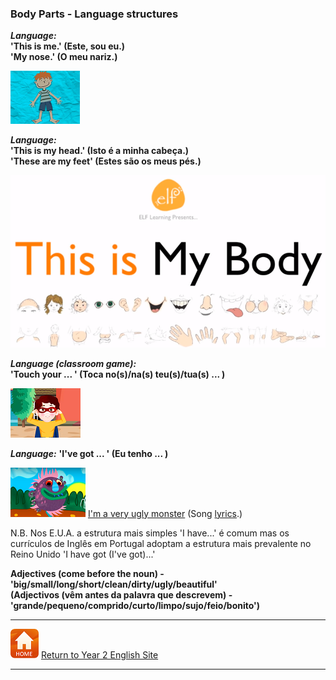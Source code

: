 ### Body Parts - Language structures

***Language:***  
**'This is me.' (Este, sou eu.)**  
**'My nose.' (O meu nariz.)**  

[![bpmeelf](/images/bpmeelf.png)](https://www.youtube.com/watch?v=QkHQ0CYwjaI)

***Language:***  
**'This is my head.' (Isto é a minha cabeça.)**  
**'These are my feet' (Estes são os meus pés.)**  

[![bpch3elf](/images/bpch3elf.png)](https://www.youtube.com/watch?v=4-T9QuldVOw)

***Language (classroom game):***  
**'Touch your ... ' (Toca no(s)/na(s) teu(s)/tua(s) ... )**  

[![bptch](/images/bptch.png)](https://www.youtube.com/watch?v=3ZWtDfBoU-E)  

***Language:*** 
**'I've got ... ' (Eu tenho ... )**  

[![kbum](/images/kbum.PNG)](https://www.youtube.com/watch?v=BAo-hAFNbDE) [I'm a very ugly monster](https://www.youtube.com/watch?v=BAo-hAFNbDE) (Song [lyrics](http://www.kidsboxapps.es/pdf/kb1/lyric/unit6.pdf).)  

N.B. Nos E.U.A. a estrutura mais simples 'I have...' é comum mas os currículos de Inglês em Portugal adoptam a estrutura mais prevalente no Reino Unido 'I have got (I've got)...'

**Adjectives (come before the noun) - 'big/small/long/short/clean/dirty/ugly/beautiful'**  
**(Adjectivos (vêm antes da palavra que descrevem) - 'grande/pequeno/comprido/curto/limpo/sujo/feio/bonito')**

***
[![home](/images/home.PNG)](https://tangerina-pt.github.io/English/Year2) [Return to Year 2 English Site](https://tangerina-pt.github.io/English/Year2)

***

